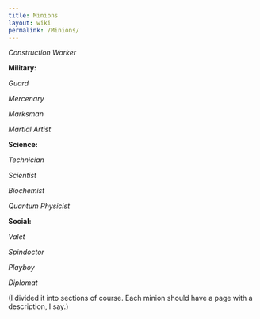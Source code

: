 ```yaml
---
title: Minions
layout: wiki
permalink: /Minions/
---
```


*Construction Worker*

**Military:**

*Guard*

*Mercenary*

*Marksman*

*Martial Artist*

**Science:**

*Technician*

*Scientist*

*Biochemist*

*Quantum Physicist*

**Social:**

*Valet*

*Spindoctor*

*Playboy*

*Diplomat*

(I divided it into sections of course. Each minion should have a page
with a description, I say.)
